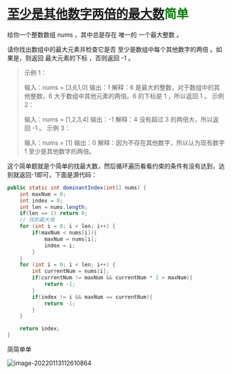 # [ 至少是其他数字两倍的最大数](https://leetcode-cn.com/problems/largest-number-at-least-twice-of-others/)<font color=green>简单</font>

给你一个整数数组 nums ，其中总是存在 唯一的 一个最大整数 。

请你找出数组中的最大元素并检查它是否 至少是数组中每个其他数字的两倍 。如果是，则返回 最大元素的下标 ，否则返回 -1 。

> 示例 1：
>
> 输入：nums = [3,6,1,0]
> 输出：1
> 解释：6 是最大的整数，对于数组中的其他整数，6 大于数组中其他元素的两倍。6 的下标是 1 ，所以返回 1 。
> 示例 2：
>
> 输入：nums = [1,2,3,4]
> 输出：-1
> 解释：4 没有超过 3 的两倍大，所以返回 -1 。
> 示例 3：
>
> 输入：nums = [1]
> 输出：0
> 解释：因为不存在其他数字，所以认为现有数字 1 至少是其他数字的两倍。



这个简单题就是个简单的找最大数，然后循环遍历看看约束的条件有没有达到，达到就返回-1即可，下面是源代码：

```java
public static int dominantIndex(int[] nums) {
    int maxNum = 0;
    int index = 0;
    int len = nums.length;
    if(len == 1) return 0;
    // 找到最大值
    for (int i = 0; i < len; i++) {
        if(maxNum < nums[i]){
            maxNum = nums[i];
            index = i;
        }
    }
    for (int i = 0; i < len; i++) {
        int currentNum = nums[i];
        if(currentNum != maxNum && currentNum * 2 > maxNum){
            return -1;
        }
        if(index != i && maxNum == currentNum){
            return -1;
        }
    }

    return index;
}
```

简简单单

![image-20220113112610864](http://image.tinx.top/image-20220113112610864.png)
